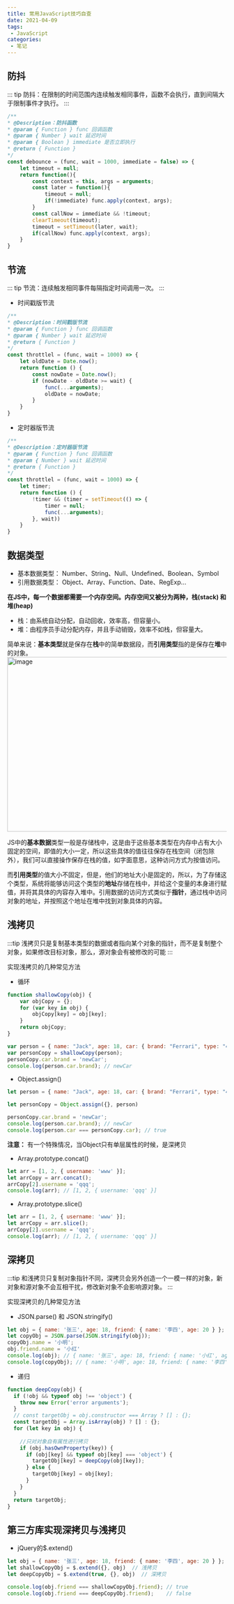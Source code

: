 ```yaml
---
title: 常用JavaScript技巧自查
date: 2021-04-09
tags:
 - JavaScript
categories:
 - 笔记
---
```


## 防抖
::: tip
防抖：在限制的时间范围内连续触发相同事件，函数不会执行，直到间隔大于限制事件才执行。
:::

```js
/**
* @Description：防抖函数
* @param { Function } func 回调函数
* @param { Number } wait 延迟时间
* @param { Boolean } immediate 是否立即执行
* @return { Function }
*/
const debounce = (func, wait = 1000, immediate = false) => {
    let timeout = null;
    return function(){
        const context = this, args = arguments;
        const later = function(){
            timeout = null;
            if(!immediate) func.apply(context, args);
        }
        const callNow = immediate && !timeout;
        clearTimeout(timeout);
        timeout = setTimeout(later, wait);
        if(callNow) func.apply(context, args);
    }
}
```

## 节流
::: tip
节流：连续触发相同事件每隔指定时间调用一次。
:::

- 时间戳版节流
```js
/**
* @Description：时间戳版节流
* @param { Function } func 回调函数
* @param { Number } wait 延迟时间
* @return { Function }
*/
const throttlel = (func, wait = 1000) => {
    let oldDate = Date.now();
    return function () {
        const nowDate = Date.now();
        if (nowDate - oldDate >= wait) {
            func(...arguments);
            oldDate = nowDate;
        }
    }
}

```
- 定时器版节流
```js
/**
* @Description：定时器版节流
* @param { Function } func 回调函数
* @param { Number } wait 延迟时间
* @return { Function }
*/
const throttlel = (func, wait = 1000) => {
    let timer;
    return function () {
        !timer && (timer = setTimeout(() => {
            timer = null;
            func(...arguments);
        }, wait))
    }
}
```
## 数据类型

- 基本数据类型： Number、String、Null、Undefined、Boolean、Symbol 
- 引用数据类型： Object、Array、Function、Date、RegExp...

**在JS中，每一个数据都需要一个内存空间。内存空间又被分为两种，栈(stack) 和 堆(heap)**

- 栈：由系统自动分配，自动回收，效率高，但容量小。
- 堆：由程序员手动分配内存，并且手动销毁，效率不如栈，但容量大。

简单来说：**基本类型**就是保存在**栈**中的简单数据段，而**引用类型**指的是保存在**堆**中的对象。<br>
<img src="./imgs/01.png" alt="image" title="示意图" width="800px" height="400px">

JS中的**基本数据**类型一般是存储栈中，这是由于这些基本类型在内存中占有大小固定的空间，即值的大小一定，所以这些具体的值往往保存在栈空间（闭包除外），我们可以直接操作保存在栈的值，如字面意思，这种访问方式为按值访问。<br>

而**引用类型**的值大小不固定，但是，他们的地址大小是固定的，所以，为了存储这个类型，系统将能够访问这个类型的**地址**存储在栈中，并给这个变量的本身进行赋值，并将其具体的内容存入堆中。引用数据的访问方式类似于**指针**，通过栈中访问对象的地址，并按照这个地址在堆中找到对象具体的内容。


## 浅拷贝
:::tip
浅拷贝只是复制基本类型的数据或者指向某个对象的指针，而不是复制整个对象，如果修改目标对象，那么，源对象会有被修改的可能
:::


实现浅拷贝的几种常见方法
- 循环
```js
function shallowCopy(obj) {
    var objCopy = {};
    for (var key in obj) {
        objCopy[key] = obj[key];
    }
    return objCopy;
}

var person = { name: "Jack", age: 18, car: { brand: "Ferrari", type: "430" } };
var personCopy = shallowCopy(person);
personCopy.car.brand = 'newCar';
console.log(person.car.brand); // newCar
```

- Object.assign()
```js
let person = { name: "Jack", age: 18, car: { brand: "Ferrari", type: "430" } };

let personCopy = Object.assign({}, person)

personCopy.car.brand = 'newCar';
console.log(person.car.brand); // newCar
console.log(person.car === personCopy.car); // true
```
**注意：** 有一个特殊情况，当Object只有单层属性的时候，是深拷贝

- Array.prototype.concat()
```js
let arr = [1, 2, { username: 'www' }];
let arrCopy = arr.concat();
arrCopy[2].username = 'qqq';
console.log(arr); // [1, 2, { username: 'qqq' }]
```

- Array.prototype.slice()
```js
let arr = [1, 2, { username: 'www' }];
let arrCopy = arr.slice();
arrCopy[2].username = 'qqq';
console.log(arr); // [1, 2, { username: 'qqq' }]
```

## 深拷贝
:::tip
和浅拷贝只复制对象指针不同，深拷贝会另外创造一个一模一样的对象，新对象和源对象不会互相干扰，修改新对象不会影响源对象。
:::

实现深拷贝的几种常见方法
- JSON.parse() 和 JSON.stringify()
```js
let obj = { name: '张三', age: 18, friend: { name: '李四', age: 20 } };
let copyObj = JSON.parse(JSON.stringify(obj));
copyObj.name = '小明';
obj.friend.name = '小红'
console.log(obj); // { name: '张三', age: 18, friend: { name: '小红', age: 20 } };
console.log(copyObj); // { name: '小明', age: 18, friend: { name: '李四', age: 20 } };
```

- 递归
```js
function deepCopy(obj) {
  if (!obj && typeof obj !== 'object') {
    throw new Error('error arguments');
  }
  // const targetObj = obj.constructor === Array ? [] : {};
  const targetObj = Array.isArray(obj) ? [] : {};
  for (let key in obj) {
    
    //只对对象自有属性进行拷贝
    if (obj.hasOwnProperty(key)) { 
      if (obj[key] && typeof obj[key] === 'object') {
        targetObj[key] = deepCopy(obj[key]);
      } else {
        targetObj[key] = obj[key];
      }
    }
  }
  return targetObj;
}
```

## 第三方库实现深拷贝与浅拷贝

- jQuery的$.extend()
```js
let obj = { name: '张三', age: 18, friend: { name: '李四', age: 20 } };
let shallowCopyObj = $.extend({}, obj)  // 浅拷贝
let deepCopyObj = $.extend(true, {}, obj)  // 深拷贝

console.log(obj.friend === shallowCopyObj.friend); // true
console.log(obj.friend === deepCopyObj.friend);    // false
```